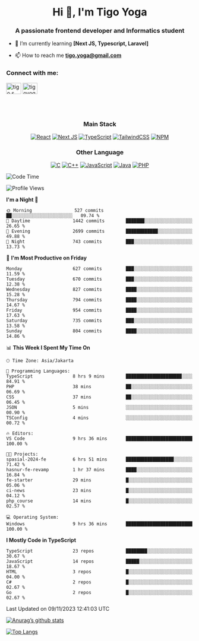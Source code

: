 <h1 align="center">Hi 👋, I'm Tigo Yoga</h1>
<h3 align="center">A passionate frontend developer and Informatics student</h3>

- 🌱 I’m currently learning **[Next JS, Typescript, Laravel]**

- 📫 How to reach me **tigo.yoga@gmail.com**

<h3 align="left">Connect with me:</h3>
<p align="left">
<a href="https://linkedin.com/in/tigo s yoga" target="blank"><img align="center" src="https://raw.githubusercontent.com/rahuldkjain/github-profile-readme-generator/master/src/images/icons/Social/linked-in-alt.svg" alt="tigo s yoga" height="30" width="40" /></a>
<a href="https://instagram.com/tigoyoga" target="blank"><img align="center" src="https://raw.githubusercontent.com/rahuldkjain/github-profile-readme-generator/master/src/images/icons/Social/instagram.svg" alt="tigoyoga" height="30" width="40" /></a>
</p>

<br/>
<br/>

<h3 align="center">Main Stack</h3>
<div align="center">
  
  <a href="">![React](https://img.shields.io/badge/react-%2320232a.svg?style=for-the-badge&logo=react&logoColor=%2361DAFB)</a>
  <a href="">![Next JS](https://img.shields.io/badge/Next-black?style=for-the-badge&logo=next.js&logoColor=white)</a>
   <a href="">![TypeScript](https://img.shields.io/badge/typescript-%23007ACC.svg?style=for-the-badge&logo=typescript&logoColor=white)</a>
  <a href="">![TailwindCSS](https://img.shields.io/badge/tailwindcss-%2338B2AC.svg?style=for-the-badge&logo=tailwind-css&logoColor=white)</a>
  <a href="">![NPM](https://img.shields.io/badge/NPM-%23000000.svg?style=for-the-badge&logo=npm&logoColor=white)</a>
</div>
<h3 align="center">Other Language</h3>
<div align="center">
  
  <a href="">![C](https://img.shields.io/badge/c-%2300599C.svg?style=for-the-badge&logo=c&logoColor=white)</a>
  <a href="">![C++](https://img.shields.io/badge/c++-%2300599C.svg?style=for-the-badge&logo=c%2B%2B&logoColor=white)</a>
  <a href="">![JavaScript](https://img.shields.io/badge/javascript-%23323330.svg?style=for-the-badge&logo=javascript&logoColor=%23F7DF1E)</a>
  <a href="">![Java](https://img.shields.io/badge/java-%23ED8B00.svg?style=for-the-badge&logo=java&logoColor=white)</a>
  <a href="">![PHP](https://img.shields.io/badge/php-%23777BB4.svg?style=for-the-badge&logo=php&logoColor=white)</a>
</div>

<!--START_SECTION:waka-->
![Code Time](http://img.shields.io/badge/Code%20Time-629%20hrs%2016%20mins-blue)

![Profile Views](http://img.shields.io/badge/Profile%20Views-1-blue)

**I'm a Night 🦉** 

```text
🌞 Morning                527 commits         ██░░░░░░░░░░░░░░░░░░░░░░░   09.74 % 
🌆 Daytime                1442 commits        ███████░░░░░░░░░░░░░░░░░░   26.65 % 
🌃 Evening                2699 commits        ████████████░░░░░░░░░░░░░   49.88 % 
🌙 Night                  743 commits         ███░░░░░░░░░░░░░░░░░░░░░░   13.73 % 
```
📅 **I'm Most Productive on Friday** 

```text
Monday                   627 commits         ███░░░░░░░░░░░░░░░░░░░░░░   11.59 % 
Tuesday                  670 commits         ███░░░░░░░░░░░░░░░░░░░░░░   12.38 % 
Wednesday                827 commits         ████░░░░░░░░░░░░░░░░░░░░░   15.28 % 
Thursday                 794 commits         ████░░░░░░░░░░░░░░░░░░░░░   14.67 % 
Friday                   954 commits         ████░░░░░░░░░░░░░░░░░░░░░   17.63 % 
Saturday                 735 commits         ███░░░░░░░░░░░░░░░░░░░░░░   13.58 % 
Sunday                   804 commits         ████░░░░░░░░░░░░░░░░░░░░░   14.86 % 
```


📊 **This Week I Spent My Time On** 

```text
🕑︎ Time Zone: Asia/Jakarta

💬 Programming Languages: 
TypeScript               8 hrs 9 mins        █████████████████████░░░░   84.91 % 
PHP                      38 mins             ██░░░░░░░░░░░░░░░░░░░░░░░   06.69 % 
CSS                      37 mins             ██░░░░░░░░░░░░░░░░░░░░░░░   06.45 % 
JSON                     5 mins              ░░░░░░░░░░░░░░░░░░░░░░░░░   00.90 % 
TSConfig                 4 mins              ░░░░░░░░░░░░░░░░░░░░░░░░░   00.72 % 

🔥 Editors: 
VS Code                  9 hrs 36 mins       █████████████████████████   100.00 % 

🐱‍💻 Projects: 
spasial-2024-fe          6 hrs 51 mins       ██████████████████░░░░░░░   71.42 % 
hasnur-fe-revamp         1 hr 37 mins        ████░░░░░░░░░░░░░░░░░░░░░   16.84 % 
fe-starter               29 mins             █░░░░░░░░░░░░░░░░░░░░░░░░   05.06 % 
ci-news                  23 mins             █░░░░░░░░░░░░░░░░░░░░░░░░   04.12 % 
php_course               14 mins             █░░░░░░░░░░░░░░░░░░░░░░░░   02.57 % 

💻 Operating System: 
Windows                  9 hrs 36 mins       █████████████████████████   100.00 % 
```

**I Mostly Code in TypeScript** 

```text
TypeScript               23 repos            ████████░░░░░░░░░░░░░░░░░   30.67 % 
JavaScript               14 repos            █████░░░░░░░░░░░░░░░░░░░░   18.67 % 
HTML                     3 repos             █░░░░░░░░░░░░░░░░░░░░░░░░   04.00 % 
C#                       2 repos             █░░░░░░░░░░░░░░░░░░░░░░░░   02.67 % 
Go                       2 repos             █░░░░░░░░░░░░░░░░░░░░░░░░   02.67 % 
```




 Last Updated on 09/11/2023 12:41:03 UTC
<!--END_SECTION:waka-->

[![Anurag’s github stats](https://github-readme-stats.vercel.app/api?username=tigoyoga)](https://github.com/tigoyoga)

[![Top Langs](https://github-readme-stats.vercel.app/api/top-langs/?username=tigoyoga&layout=compact)](https://github.com/tigoyoga)
